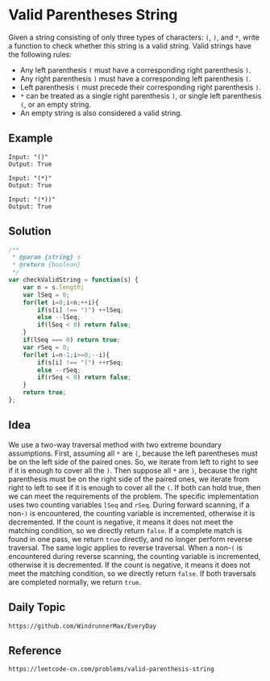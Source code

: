 # Valid Parentheses String 

Given a string consisting of only three types of characters: `(`, `)`, and `*`, write a function to check whether this string is a valid string. Valid strings have the following rules:
* Any left parenthesis `(` must have a corresponding right parenthesis `)`.
* Any right parenthesis `)` must have a corresponding left parenthesis `(`.
* Left parenthesis `(` must precede their corresponding right parenthesis `)`.
* `*` can be treated as a single right parenthesis `)`, or single left parenthesis `(`, or an empty string.
* An empty string is also considered a valid string.

## Example

```
Input: "()"
Output: True
```

```
Input: "(*)"
Output: True
```

```
Input: "(*))"
Output: True
```

## Solution

```javascript
/**
 * @param {string} s
 * @return {boolean}
 */
var checkValidString = function(s) {
    var n = s.length;
    var lSeq = 0;
    for(let i=0;i<n;++i){
        if(s[i] !== ")") ++lSeq;
        else --lSeq;
        if(lSeq < 0) return false; 
    }
    if(lSeq === 0) return true;
    var rSeq = 0;
    for(let i=n-1;i>=0;--i){
        if(s[i] !== "(") ++rSeq;
        else --rSeq;
        if(rSeq < 0) return false;
    }
    return true;
};
```

## Idea
We use a two-way traversal method with two extreme boundary assumptions. First, assuming all `*` are `(`, because the left parentheses must be on the left side of the paired ones. So, we iterate from left to right to see if it is enough to cover all the `)`. Then suppose all `*` are `)`, because the right parenthesis must be on the right side of the paired ones, we iterate from right to left to see if it is enough to cover all the `(`. If both can hold true, then we can meet the requirements of the problem. The specific implementation uses two counting variables `lSeq` and `rSeq`. During forward scanning, if a non-`)` is encountered, the counting variable is incremented, otherwise it is decremented. If the count is negative, it means it does not meet the matching condition, so we directly return `false`. If a complete match is found in one pass, we return `true` directly, and no longer perform reverse traversal. The same logic applies to reverse traversal. When a non-`(` is encountered during reverse scanning, the counting variable is incremented, otherwise it is decremented. If the count is negative, it means it does not meet the matching condition, so we directly return `false`. If both traversals are completed normally, we return `true`.

## Daily Topic

```
https://github.com/WindrunnerMax/EveryDay
```

## Reference

```
https://leetcode-cn.com/problems/valid-parenthesis-string
```